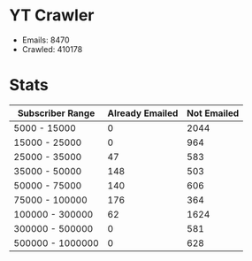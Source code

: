 # YT Crawler
- Emails: 8470
- Crawled: 410178

# Stats
| Subscriber Range  | Already Emailed | Not Emailed |
|-------|-------|-------|
| 5000 - 15000 | 0 | 2044 |
| 15000 - 25000 | 0 | 964 |
| 25000 - 35000 | 47 | 583 |
| 35000 - 50000 | 148 | 503 |
| 50000 - 75000 | 140 | 606 |
| 75000 - 100000 | 176 | 364 |
| 100000 - 300000 | 62 | 1624 |
| 300000 - 500000 | 0 | 581 |
| 500000 - 1000000 | 0 | 628 |
